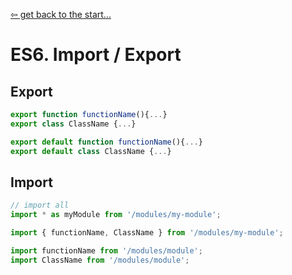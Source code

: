 [&#8678; get back to the start...](../README.md)
# ES6. Import / Export
## Export
```js
export function functionName(){...}
export class ClassName {...}

export default function functionName(){...}
export default class ClassName {...}
```
## Import
```js
// import all
import * as myModule from '/modules/my-module';

import { functionName, ClassName } from '/modules/my-module';

import functionName from '/modules/module';
import ClassName from '/modules/module';
```